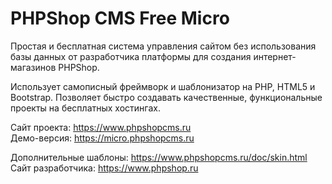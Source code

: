 # PHPShop CMS Free Micro
Простая и бесплатная система управления сайтом без использования базы данных от разработчика платформы для создания интернет-магазинов PHPShop. 


Использует самописный фреймворк и шаблонизатор на PHP, HTML5 и Bootstrap. 
Позволяет быстро создавать качественные, функциональные проекты на бесплатных хостингах. 

Сайт проекта: https://www.phpshopcms.ru<br>
Демо-версия: https://micro.phpshopcms.ru<br>

Дополнительные шаблоны: https://www.phpshopcms.ru/doc/skin.html<br>
Сайт разработчика: https://www.phpshop.ru<br>
